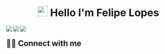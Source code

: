 <h1 align="center">
<img src="https://media.giphy.com/media/hvRJCLFzcasrR4ia7z/giphy.gif" width="28">
Hello I'm Felipe Lopes  
</h1>

<!--
**felipelopes02/felipelopes02** is a ✨ _special_ ✨ repository because its `README.md` (this file) appears on your GitHub profile.

Here are some ideas to get you started:

- 🔭 I’m currently working on Finanblue
- 🌱 I’m currently learning C#, Angular
-->




<img align="left" src="https://img.shields.io/badge/Angular-DD0031?style=for-the-badge&logo=angular&logoColor=white" />

<img align="left" src="https://img.shields.io/badge/C-00599C?style=for-the-badge&logo=c&logoColor=white" />

<img align="left" src="https://img.shields.io/badge/AWS-000.svg?style=for-the-badge&logo=amazon-aws&logoColor=white" />




## <br /> 🙋‍♂️ Connect with me 







